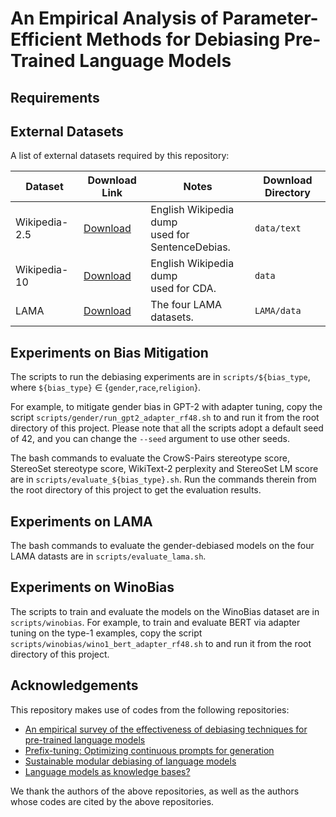 # An Empirical Analysis of Parameter-Efficient Methods for Debiasing Pre-Trained Language Models

## Requirements

## External Datasets

A list of external datasets required by this repository:

Dataset | Download Link | Notes | Download Directory
--------|---------------|-------|-------------------
Wikipedia-2.5 | [Download](https://drive.google.com/file/d/1JSlm8MYDbNjpMPnKbb91T-xZnlWAZmZl/view?usp=sharing) | English Wikipedia dump <br>used for SentenceDebias. | `data/text`
Wikipedia-10 | [Download](https://drive.google.com/file/d/1boQTn44RnHdxWeUKQAlRgQ7xrlQ_Glwo/view?usp=sharing) | English Wikipedia dump <br>used for CDA. | `data`
LAMA | [Download](https://dl.fbaipublicfiles.com/LAMA/data.zip) | The four LAMA datasets. | `LAMA/data`

## Experiments on Bias Mitigation
The scripts to run the debiasing experiments are in `scripts/${bias_type`, where `${bias_type}` $\in$ {`gender`,`race`,`religion`}.

For example, to mitigate gender bias in GPT-2 with adapter tuning, copy the script `scripts/gender/run_gpt2_adapter_rf48.sh` to and run it from the root directory of this project. Please note that all the scripts adopt a default seed of 42, and you can change the `--seed` argument to use other seeds.

The bash commands to evaluate the CrowS-Pairs stereotype score, StereoSet stereotype score, WikiText-2 perplexity and StereoSet LM score are in `scripts/evaluate_${bias_type}.sh`. Run the commands therein from the root directory of this project to get the evaluation results.

<!--A copy of all the evaluation results from five random seeds (0, 10, 42, 123, 12345) are stored in the dict `results_data` in `permutation_test/data.py`. Run the following command to compute the p-value of the corresponding permutation test:
```bash
cd permutation_test
python stat.py --key_strings ${KEY_STRINGS}
```
where `${KEY_STRINGS}` incdicates which pair of values you are going to compare. E.g., `gender-bert-ss-adapter-prefix` means the pair of StereoSet stereotype scores of adapter tuning and prefix tuning on gender-debiased BERT. All the `${KEY_STRINGS}`s used in our paper are listed in the dict `predefined_alternatives` in  `permutation_test/data.py`, which also specifies the relationship of the pair of values in the null hypothesis.-->

## Experiments on LAMA

The bash commands to evaluate the gender-debiased models on the four LAMA datasts are in `scripts/evaluate_lama.sh`.

## Experiments on WinoBias

The scripts to train and evaluate the models on the WinoBias dataset are in `scripts/winobias`. For example, to train and evaluate BERT via adapter tuning on the type-1 examples, copy the script `scripts/winobias/wino1_bert_adapter_rf48.sh` to and run it from the root directory of this project.

## Acknowledgements
This repository makes use of codes from the following repositories:

* [An empirical survey of the effectiveness of debiasing techniques for pre-trained language models](https://github.com/McGill-NLP/bias-bench)
* [Prefix-tuning: Optimizing continuous prompts for generation](https://github.com/XiangLi1999/PrefixTuning)
* [Sustainable modular debiasing of language models](https://aclanthology.org/attachments/2021.findings-emnlp.411.Software.zip)
* [Language models as knowledge bases?](https://github.com/facebookresearch/LAMA)

We thank the authors of the above repositories, as well as the authors whose codes are cited by the above repositories.

